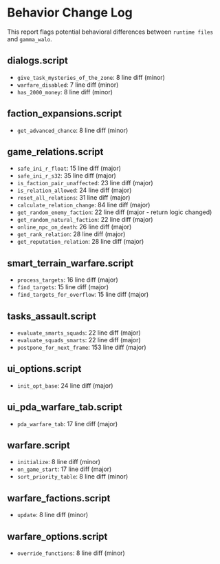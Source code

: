 # Behavior Change Log

This report flags potential behavioral differences between `runtime files` and `gamma_walo`.

## dialogs.script
- `give_task_mysteries_of_the_zone`: 8 line diff (minor)
- `warfare_disabled`: 7 line diff (minor)
- `has_2000_money`: 8 line diff (minor)

## faction_expansions.script
- `get_advanced_chance`: 8 line diff (minor)

## game_relations.script
- `safe_ini_r_float`: 15 line diff (major)
- `safe_ini_r_s32`: 35 line diff (major)
- `is_faction_pair_unaffected`: 23 line diff (major)
- `is_relation_allowed`: 24 line diff (major)
- `reset_all_relations`: 31 line diff (major)
- `calculate_relation_change`: 84 line diff (major)
- `get_random_enemy_faction`: 22 line diff (major - return logic changed)
- `get_random_natural_faction`: 22 line diff (major)
- `online_npc_on_death`: 26 line diff (major)
- `get_rank_relation`: 28 line diff (major)
- `get_reputation_relation`: 28 line diff (major)

## smart_terrain_warfare.script
- `process_targets`: 16 line diff (major)
- `find_targets`: 15 line diff (major)
- `find_targets_for_overflow`: 15 line diff (major)

## tasks_assault.script
- `evaluate_smarts_squads`: 22 line diff (major)
- `evaluate_squads_smarts`: 22 line diff (major)
- `postpone_for_next_frame`: 153 line diff (major)

## ui_options.script
- `init_opt_base`: 24 line diff (major)

## ui_pda_warfare_tab.script
- `pda_warfare_tab`: 17 line diff (major)

## warfare.script
- `initialize`: 8 line diff (minor)
- `on_game_start`: 17 line diff (major)
- `sort_priority_table`: 8 line diff (minor)

## warfare_factions.script
- `update`: 8 line diff (minor)

## warfare_options.script
- `override_functions`: 8 line diff (minor)
